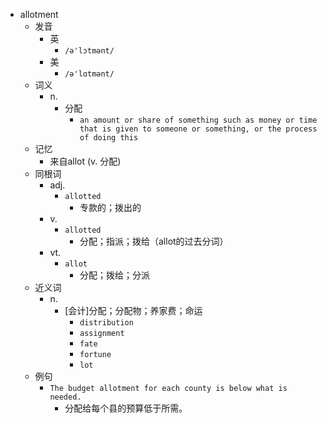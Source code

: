 - allotment
  - 发音
    - 英
      - `/ə'lɔtmənt/`
    - 美
      - `/ə'lɑtmənt/`
  - 词义
    - n.
      - 分配
        - `an amount or share of something such as money or time that is given to someone or something, or the process of doing this`
  - 记忆
    - 来自allot (v. 分配)
  - 同根词
    - adj.
      - `allotted`
        - 专款的；拨出的
    - v.
      - `allotted`
        - 分配；指派；拨给（allot的过去分词）
    - vt.
      - `allot`
        - 分配；拨给；分派
  - 近义词
    - n.
      - [会计]分配；分配物；养家费；命运
        - `distribution`
        - `assignment`
        - `fate`
        - `fortune`
        - `lot`
  - 例句
    - `The budget allotment for each county is below what is needed.`
      - 分配给每个县的预算低于所需。

